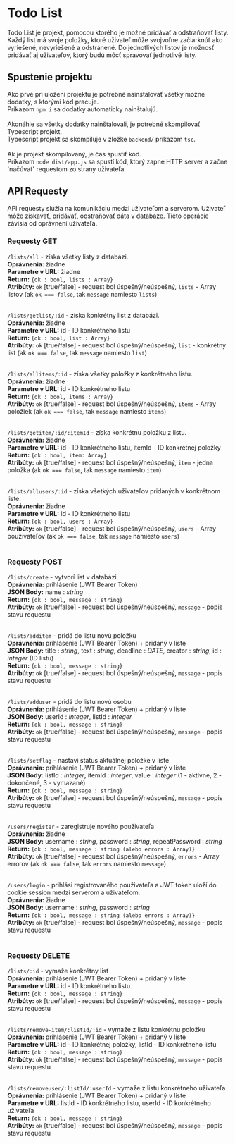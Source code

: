 # Todo List
Todo List je projekt, pomocou ktorého je možné pridávať a odstraňovať listy. Každý list má svoje položky, ktoré uživateľ môže svojvoľne začiarknúť ako vyriešené, nevyriešené a odstránené. Do jednotlivých listov je možnosť pridávať aj uživateľov, ktorý budú môcť spravovať jednotlivé listy.
## Spustenie projektu
Ako prvé pri uložení projektu je potrebné nainštalovať všetky možné dodatky, s ktorými kód pracuje.<br/>
Príkazom `npm i` sa dodatky automaticky nainštalujú.<br/><br/>
Akonáhle sa všetky dodatky nainštalovali, je potrebné skompilovať Typescript projekt.<br/>
Typescript projekt sa skompiluje v zložke `backend/` príkazom `tsc`. <br/><br/>
Ak je projekt skompilovaný, je čas spustiť kód. <br/>
Príkazom `node dist/app.js` sa spustí kód, ktorý zapne HTTP server a začne 'načúvať' requestom zo strany uživateľa.
## API Requesty
API requesty slúžia na komunikáciu medzi uživateľom a serverom. Uživateľ môže získavať, pridávať, odstraňovať dáta v databáze. Tieto operácie závisia od oprávnení uživateľa.
### Requesty GET
`/lists/all` - získa všetky listy z databázi.<br/>
<b>Oprávnenia: </b>žiadne<br/>
<b>Parametre v URL:</b> žiadne<br/>
<b>Return:</b> `{ok : bool, lists : Array}`<br/>
<b>Atribúty:</b> `ok` [true/false] - request bol úspešný/neúspešný, `lists` - Array listov (ak `ok === false`, tak `message` namiesto `lists`)<br/><br/>

`/lists/getlist/:id` - získa konkrétny list z databázi.<br/>
<b>Oprávnenia: </b>žiadne<br/>
<b>Parametre v URL:</b> id - ID konkrétneho listu<br/>
<b>Return:</b> `{ok : bool, list : Array}`<br/>
<b>Atribúty:</b> `ok` [true/false] - request bol úspešný/neúspešný, `list` - konkrétny list (ak `ok === false`, tak `message` namiesto `list`)<br/><br/>

`/lists/allitems/:id` - získa všetky položky z konkrétneho listu.<br/>
<b>Oprávnenia: </b>žiadne<br/>
<b>Parametre v URL:</b> id - ID konkrétneho listu<br/>
<b>Return:</b> `{ok : bool, items : Array}`<br/>
<b>Atribúty:</b> `ok` [true/false] - request bol úspešný/neúspešný, `items` - Array položiek (ak `ok === false`, tak `message` namiesto `items`)<br/><br/>

`/lists/getitem/:id/:itemId` - získa konkrétnu položku z listu.<br/>
<b>Oprávnenia: </b>žiadne<br/>
<b>Parametre v URL:</b> id - ID konkrétneho listu, itemId - ID konkrétnej položky<br/>
<b>Return:</b> `{ok : bool, item: Array}`<br/>
<b>Atribúty:</b> `ok` [true/false] - request bol úspešný/neúspešný, `item` - jedna položka (ak `ok === false`, tak `message` namiesto `item`)<br/><br/>

`/lists/allusers/:id` - získa všetkých uživateľov pridaných v konkrétnom liste.<br/>
<b>Oprávnenia: </b>žiadne<br/>
<b>Parametre v URL:</b> id - ID konkrétneho listu<br/>
<b>Return:</b> `{ok : bool, users : Array}`<br/>
<b>Atribúty:</b> `ok` [true/false] - request bol úspešný/neúspešný, `users` - Array použivateľov (ak `ok === false`, tak `message` namiesto `users`)<br/><br/>

### Requesty POST
`/lists/create` - vytvorí list v databázi<br/>
<b>Oprávnenia: </b>prihlásenie (JWT Bearer Token)<br/>
<b>JSON Body:</b> name : <i>string</i><br/>
<b>Return:</b> `{ok : bool, message : string}`<br/>
<b>Atribúty:</b> `ok` [true/false] - request bol úspešný/neúspešný, `message` - popis stavu requestu<br/><br/>

`/lists/additem` - pridá do listu novú položku<br/>
<b>Oprávnenia: </b>prihlásenie (JWT Bearer Token) + pridaný v liste<br/>
<b>JSON Body:</b> title : <i>string</i>, text : <i>string</i>, deadline : <i>DATE</i>, creator : <i>string</i>, id : <i>integer</i> (ID listu)<br/>
<b>Return:</b> `{ok : bool, message : string}`<br/>
<b>Atribúty:</b> `ok` [true/false] - request bol úspešný/neúspešný, `message` - popis stavu requestu<br/><br/>

`/lists/adduser` - pridá do listu novú osobu<br/>
<b>Oprávnenia: </b>prihlásenie (JWT Bearer Token) + pridaný v liste<br/>
<b>JSON Body:</b> userId : <i>integer</i>, listId : <i>integer</i><br/>
<b>Return:</b> `{ok : bool, message : string}`<br/>
<b>Atribúty:</b> `ok` [true/false] - request bol úspešný/neúspešný, `message` - popis stavu requestu<br/><br/>

`/lists/setflag` - nastaví status aktuálnej položke v liste<br/>
<b>Oprávnenia: </b>prihlásenie (JWT Bearer Token) + pridaný v liste<br/>
<b>JSON Body:</b> listId : <i>integer</i>, itemId : <i>integer</i>, value : <i>integer</i> (1 - aktívne, 2 - dokončené, 3 - vymazané)<br/>
<b>Return:</b> `{ok : bool, message : string}`<br/>
<b>Atribúty:</b> `ok` [true/false] - request bol úspešný/neúspešný, `message` - popis stavu requestu<br/><br/>

`/users/register` - zaregistruje nového použivateľa<br/>
<b>Oprávnenia: </b>žiadne<br/>
<b>JSON Body:</b> username : <i>string</i>, password : <i>string</i>, repeatPassword : <i>string</i><br/>
<b>Return:</b> `{ok : bool, message : string (alebo errors : Array)}`<br/>
<b>Atribúty:</b> `ok` [true/false] - request bol úspešný/neúspešný, `errors` - Array errorov (ak `ok === false`, tak `errors` namiesto `message`)<br/><br/>

`/users/login` - prihlási registrovaného použivateľa a JWT token uloží do cookie session medzi serverom a uživateľom.<br/>
<b>Oprávnenia: </b>žiadne<br/>
<b>JSON Body:</b> username : <i>string</i>, password : <i>string</i><br/>
<b>Return:</b> `{ok : bool, message : string (alebo errors : Array)}`<br/>
<b>Atribúty:</b> `ok` [true/false] - request bol úspešný/neúspešný, `message` - popis stavu requestu<br/><br/>

### Requesty DELETE
`/lists/:id` - vymaže konkrétny list<br/>
<b>Oprávnenia: </b>prihlásenie (JWT Bearer Token) + pridaný v liste<br/>
<b>Parametre v URL:</b> id - ID konkrétneho listu<br/>
<b>Return:</b> `{ok : bool, message : string}`<br/>
<b>Atribúty:</b> `ok` [true/false] - request bol úspešný/neúspešný, `message` - popis stavu requestu<br/><br/>

`/lists/remove-item/:listId/:id` - vymaže z listu konkrétnu položku<br/>
<b>Oprávnenia: </b>prihlásenie (JWT Bearer Token) + pridaný v liste<br/>
<b>Parametre v URL:</b> id - ID konkrétnej položky, listId - ID konkrétneho listu<br/>
<b>Return:</b> `{ok : bool, message : string}`<br/>
<b>Atribúty:</b> `ok` [true/false] - request bol úspešný/neúspešný, `message` - popis stavu requestu<br/><br/>

`/lists/removeuser/:listId/:userId` - vymaže z listu konkrétneho uživateľa<br/>
<b>Oprávnenia: </b>prihlásenie (JWT Bearer Token) + pridaný v liste<br/>
<b>Parametre v URL:</b> listId - ID konkrétneho listu, userId - ID konkrétneho uživateľa<br/>
<b>Return:</b> `{ok : bool, message : string}`<br/>
<b>Atribúty:</b> `ok` [true/false] - request bol úspešný/neúspešný, `message` - popis stavu requestu<br/><br/>
